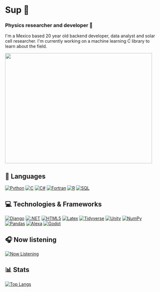 # Sup 🤙


### Physics researcher and developer 🧪
I'm a Mexico based 20 year old backend developer, data analyst and solar cell researcher. I'm currently working on a machine learning C library to learn about the field.

<img src="https://media1.giphy.com/media/MKorKFj0Muz4P0CI7D/giphy.gif" width="480" height="360"/>

## 🧠 Languages
[![Python](https://img.shields.io/badge/python-black?style=for-the-badge&logo=python)](https://github.com/I-Am-Xil)
[![C](https://img.shields.io/badge/c-black?style=for-the-badge&logo=c)](https://github.com/I-Am-Xil)
[![C#](https://img.shields.io/badge/c%23-black?style=for-the-badge&logo=csharp)](https://github.com/I-Am-Xil)
[![Fortran](https://img.shields.io/badge/fortran-black?style=for-the-badge&logo=fortran)](https://github.com/I-Am-Xil)
[![R](https://img.shields.io/badge/r-black?style=for-the-badge&logo=r)](https://github.com/I-Am-Xil)
[![SQL](https://img.shields.io/badge/sql-black?style=for-the-badge&logo=mysql)](https://github.com/I-Am-Xil)


## 💻 Technologies & Frameworks
[![Django](https://img.shields.io/badge/django-black?style=for-the-badge&logo=django)](https://github.com/I-Am-Xil)
[![.NET](https://img.shields.io/badge/.net-black?style=for-the-badge&logo=dotnet)](https://github.com/I-Am-Xil)
[![HTML5](https://img.shields.io/badge/html5-black?style=for-the-badge&logo=html5)](https://github.com/I-Am-Xil)
[![Latex](https://img.shields.io/badge/latex-black?style=for-the-badge&logo=latex)](https://github.com/I-Am-Xil)
[![Tidyverse](https://img.shields.io/badge/tidyverse-black?style=for-the-badge&logo=tidyverse)](https://github.com/I-Am-Xil)
[![Unity](https://img.shields.io/badge/unity-black?style=for-the-badge&logo=unity)](https://github.com/I-Am-Xil)
[![NumPy](https://img.shields.io/badge/numpy-black?style=for-the-badge&logo=numpy)](https://github.com/I-Am-Xil)
[![Pandas](https://img.shields.io/badge/pandas-black?style=for-the-badge&logo=pandas)](https://github.com/I-Am-Xil)
[![Alexa](https://img.shields.io/badge/amazonalexa-black?style=for-the-badge&logo=amazonalexa)](https://github.com/I-Am-Xil)
[![Godot](https://img.shields.io/badge/Made%20with-Godot-478CBF?style=for-the-badge&logo=godot%20engine&logoColor=black)](https://github.com/I-Am-Xil)

<!-- [![CSS3](https://img.shields.io/badge/css3-black?style=for-the-badge&logo=css3)](https://github.com/I-Am-Xil) -->


## 🎧 Now listening
[![Now Listening](https://spotify-github-profile.vercel.app/api/view?uid=22mcfdud6euu4hq4g5nhubfmi&cover_image=true&theme=novatorem&show_offline=false&background_color=121212&interchange=false&bar_color=53b14f&bar_color_cover=false)](https://spotify-github-profile.vercel.app/api/view?uid=22mcfdud6euu4hq4g5nhubfmi&redirect=true)

## 📊 Stats
[![Top Langs](https://github-readme-stats-git-masterrstaa-rickstaa.vercel.app/api/top-langs/?username=I-Am-Xil&hide=jupyter%20notebook&theme=radical&layout=donut)](https://github.com/anuraghazra/github-readme-stats)


<!--
**I-Am-Xil/I-Am-Xil** is a ✨ _special_ ✨ repository because its `README.md` (this file) appears on your GitHub profile.

Here are some ideas to get you started:

- 🔭 I’m currently working on ...
- 👯 I’m looking to collaborate on ...
- 🤔 I’m looking for help with ...
- 💬 Ask me about ...
- 📫 How to reach me: ...
- 😄 Pronouns: ...
- ⚡ Fun fact: ...
-->
